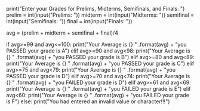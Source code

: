 print("Enter your Grades for Prelims, Midterms, Semifinals, and Finals: ")
prelim = int(input("Prelims: "))
midterm = int(input("Midterms: "))
semifinal = int(input("Semifinals: "))
final = int(input("Finals: "))


avg = (prelim + midterm + semifinal + final)/4


if avg>=99 and avg<=100:
    print("Your Average is {} " .format(avg) + "you PASSED your grade is A")
elif avg>=90 and avg<98:
    print("Your Average is {} " .format(avg) + "you PASSED your grade is B")
elif avg>=80 and avg<89:
    print("Your Average is {} " .format(avg) + "you PASSED your grade is C")
elif avg>=75 and avg<79:
    print("Your Average is {} " .format(avg) + "you PASSED your grade is D")
elif avg>=70 and avg<74:
    print("Your Average is {} " .format(avg) + "you FAILED your grade is D")
elif avg>=61 and avg<69:
    print("Your Average is {} " .format(avg) + "you FAILED your grade is E")
elif avg<60:
    print("Your Average is {} " .format(avg) + "you FAILED your grade is F")
else:
    print("You had entered an invalid value or character!!!")
